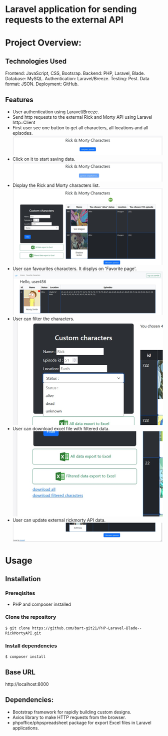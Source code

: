 # Laravel application for sending requests to the external API

# Project Overview:

## Technologies Used
Frontend: JavaScript, CSS, Bootsrap.
Backend: PHP, Laravel, Blade.
Database: MySQL.
Authentication: Laravel/Breeze.
Testing: Pest.
Data format: JSON.
Deployment: GitHub.

## Features
- User authentication using Laravel/Breeze.
- Send http requests to the external Rick and Morty API using Laravel http::Client
- First user see one button to get all characters, all locations and all episodes.
![screen](https://github.com/bart-git21/PHP-Laravel-Blade--RickMortyAPI/blob/main/public/images/intro.jpg)
- Click on it to start saving data.
![screen](https://github.com/bart-git21/PHP-Laravel-Blade--RickMortyAPI/blob/main/public/images/loading.jpg)
- Display the Rick and Morty characters list.
![screen](https://github.com/bart-git21/PHP-Laravel-Blade--RickMortyAPI/blob/main/public/images/result.jpg)
- User can favourites characters. It displys on 'Favorite page'.
![screen](https://github.com/bart-git21/PHP-Laravel-Blade--RickMortyAPI/blob/main/public/images/favorite.jpg)
- User can filter the characters.
![screen](https://github.com/bart-git21/PHP-Laravel-Blade--RickMortyAPI/blob/main/public/images/filter.jpg)
- User can download excel file with filtered data.
![screen](https://github.com/bart-git21/PHP-Laravel-Blade--RickMortyAPI/blob/main/public/images/excel.jpg)
- User can update external rickmorty API data.
![screen](https://github.com/bart-git21/PHP-Laravel-Blade--RickMortyAPI/blob/main/public/images/update.jpg)

# Usage

## Installation
### Prereqisites
- PHP and composer installed
### Clone the repository
```
$ git clone https://github.com/bart-git21/PHP-Laravel-Blade--RickMortyAPI.git
```
### Install dependencies
```
$ composer install
```
## Base URL
http://localhost:8000

## Dependencies:
- Bootstrap framework for rapidly building custom designs.
- Axios library to make HTTP requests from the browser.
- phpoffice/phpspreadsheet package for export Excel files in Laravel applications.
